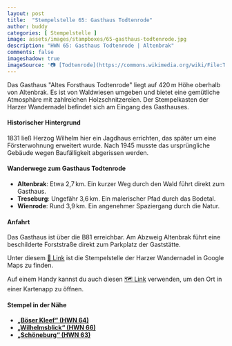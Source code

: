 ```yaml
---
layout: post
title:  "Stempelstelle 65: Gasthaus Todtenrode"
author: buddy
categories: [ Stempelstelle ]
image: assets/images/stampboxes/65-gasthaus-todtenrode.jpg
description: "HWN 65: Gasthaus Todtenrode | Altenbrak"
comments: false
imageshadow: true
imageSource: '📷 [Todtenrode](https://commons.wikimedia.org/wiki/File:Todtenrode.jpg) von <a href="//commons.wikimedia.org/wiki/User:B.Thomas95" title="User:B.Thomas95">Thomas Binder</a> unter Lizenz [CC BY-SA 4.0](https://creativecommons.org/licenses/by-sa/4.0)'
---
```


Das Gasthaus "Altes Forsthaus Todtenrode" liegt auf 420 m Höhe oberhalb von Altenbrak. Es ist von Waldwiesen umgeben und bietet eine gemütliche Atmosphäre mit zahlreichen Holzschnitzereien. Der Stempelkasten der Harzer Wandernadel befindet sich am Eingang des Gasthauses.

#### Historischer Hintergrund

1831 ließ Herzog Wilhelm hier ein Jagdhaus errichten, das später um eine Försterwohnung erweitert wurde. Nach 1945 musste das ursprüngliche Gebäude wegen Baufälligkeit abgerissen werden.

#### Wanderwege zum Gasthaus Todtenrode

- **Altenbrak**: Etwa 2,7 km. Ein kurzer Weg durch den Wald führt direkt zum Gasthaus.
- **Treseburg**: Ungefähr 3,6 km. Ein malerischer Pfad durch das Bodetal.
- **Wienrode**: Rund 3,9 km. Ein angenehmer Spaziergang durch die Natur.

#### Anfahrt

Das Gasthaus ist über die B81 erreichbar. Am Abzweig Altenbrak führt eine beschilderte Forststraße direkt zum Parkplatz der Gaststätte.

Unter diesem [📍 Link](https://www.google.com/maps/dir/?api=1&origin=&destination=51.73703%2C%2010.95567) ist die Stempelstelle der Harzer Wandernadel in Google Maps zu finden.

<div class="android-only">
  Auf einem Handy kannst du auch diesen 
  <a href="geo:51.73703,10.95567">🗺️ Link</a> 
  verwenden, um den Ort in einer Kartenapp zu öffnen.
  <p></p>
</div>

#### Stempel in der Nähe

- [**„Böser Kleef“ (HWN 64)**](/stempelstelle-064-boeser-kleef-aussichtspunkt)
- [**„Wilhelmsblick“ (HWN 66)**](/stempelstelle-066-wilhelmsblick-aussichtspunkt)
- [**„Schöneburg“ (HWN 63)**](/stempelstelle-063-schoeneburg-aussichtspunkt)
